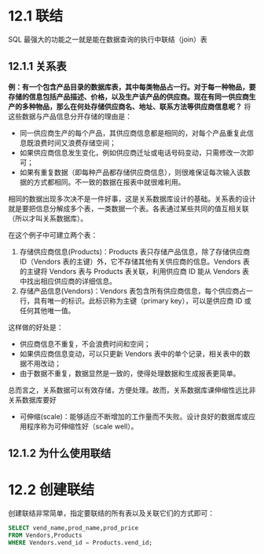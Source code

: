 # 12.1 联结
SQL 最强大的功能之一就是能在数据查询的执行中联结（join）表
## 12.1.1 关系表
**例：有一个包含产品目录的数据库表，其中每类物品占一行。对于每一种物品，要存储的信息包括产品描述、价格，以及生产该产品的供应商。现在有同一供应商生产的多种物品，那么在何处存储供应商名、地址、联系方法等供应商信息呢？** 将这些数据与产品信息分开存储的理由是：
- 同一供应商生产的每个产品，其供应商信息都是相同的，对每个产品重复此信息既浪费时间又浪费存储空间；
- 如果供应商信息发生变化，例如供应商迁址或电话号码变动，只需修改一次即可；
- 如果有重复数据（即每种产品都存储供应商信息），则很难保证每次输入该数据的方式都相同。不一致的数据在报表中就很难利用。

相同的数据出现多次决不是一件好事，这是关系数据库设计的基础。关系表的设计就是要把信息分解成多个表，一类数据一个表。各表通过某些共同的值互相关联（所以才叫关系数据库）。

在这个例子中可建立两个表：
1. 存储供应商信息(Products)：Products 表只存储产品信息，除了存储供应商 ID（Vendors 表的主键）外，它不存储其他有关供应商的信息。Vendors 表的主键将 Vendors 表与 Products 表关联，利用供应商 ID 能从 Vendors 表中找出相应供应商的详细信息。
2. 存储产品信息(Vendors)：Vendors 表包含所有供应商信息，每个供应商占一行，具有唯一的标识。此标识称为主键（primary key），可以是供应商 ID 或任何其他唯一值。

这样做的好处是：
- 供应商信息不重复，不会浪费时间和空间；
- 如果供应商信息变动，可以只更新 Vendors 表中的单个记录，相关表中的数据不用改动；
- 由于数据不重复，数据显然是一致的，使得处理数据和生成报表更简单。

总而言之，关系数据可以有效存储，方便处理。故而，关系数据库课伸缩性远比非关系数据库要好
- 可伸缩(scale)：能够适应不断增加的工作量而不失败。设计良好的数据库或应用程序称为可伸缩性好（scale well）。

## 12.1.2 为什么使用联结

# 12.2 创建联结
创建联结非常简单，指定要联结的所有表以及关联它们的方式即可：
```sql
SELECT vend_name,prod_name,prod_price
FROM Vendors,Products
WHERE Vendors.vend_id = Products.vend_id;
```

